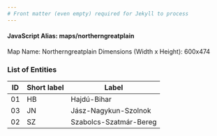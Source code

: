 ```yaml
---
# Front matter (even empty) required for Jekyll to process
---
```


#### JavaScript Alias: maps/northerngreatplain

Map Name: Northerngreatplain
Dimensions (Width x Height): 600x474





### List of Entities

ID | Short label | Label
---|---|---|
01|HB|Hajdú-Bihar
03|JN|Jász-Nagykun-Szolnok
02|SZ|Szabolcs-Szatmár-Bereg

